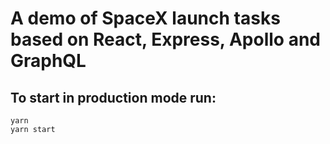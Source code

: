 # A demo of SpaceX launch tasks based on React, Express, Apollo and GraphQL
## To start in production mode run:
```shell
yarn
yarn start
```